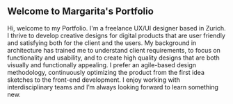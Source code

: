 ## Welcome to Margarita's Portfolio

Hi, welcome to my Portfolio. I'm a freelance UX/UI designer based in Zurich. I thrive to develop creative designs for digital products that are user friendly and satisfying both for the client and the users.
My background in architecture has trained me to understand client requirements, to focus on functionality and usability, and to create high quality designs that are both visually and functionally appealing.
I prefer an agile-based design methodology, continuously optimizing the product from the first idea sketches to the front-end development. I enjoy working with interdisciplinary teams and I’m always looking forward to learn something new.
